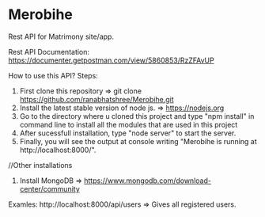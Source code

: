 # Merobihe
Rest API for Matrimony site/app.

Rest API Documentation: https://documenter.getpostman.com/view/5860853/RzZFAvUP

How to use this API?
Steps:
1) First clone this repository => git clone https://github.com/ranabhatshree/Merobihe.git
2) Install the latest stable version of node js. => https://nodejs.org
3) Go to the directory where u cloned this project and type "npm install" in command line to install all the modules that are used in this project
4) After sucessfull installation, type "node server" to start the server.
5) Finally, you will see the output at console writing "Merobihe is running at http://localhost:8000/".

//Other installations
1) Install MongoDB => https://www.mongodb.com/download-center/community

Examles:
http://localhost:8000/api/users => Gives all registered users.

